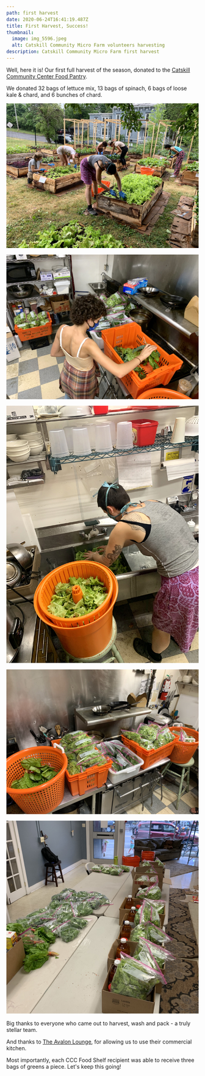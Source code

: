 ```yaml
---
path: first harvest
date: 2020-06-24T16:41:19.487Z
title: First Harvest, Success!
thumbnail:
  image: img_5596.jpeg
  alt: Catskill Community Micro Farm volunteers harvesting
description: Catskill Community Micro Farm first harvest
---
```

Well, here it is! Our first full harvest of the season, donated to the <a href="http://www.catskillcommunitycenter.org/food-pantry/" target="_blank">Catskill Community Center Food Pantry</a>.

We donated 32 bags of lettuce mix, 13 bags of spinach, 6 bags of loose kale & chard, and 6 bunches of chard.

![Catskill Community Micro Farm volunteers harvesting](img_5596.jpeg "Harvesting")

![Catskill Community Micro Farm volunteer packing greens and produce](img_5603.jpeg "Packing Greens")

![Catskill Community Micro Farm volunteer washing greens](img_5599.jpeg "Washing Greens")

![Catskill Community Micro Farm harvest](img_5608.jpeg "Packed Harvest")

![Catskill Community Micro Farm harvest](img_5615.jpeg "Harvest Packed")

Big thanks to everyone who came out to harvest, wash and pack - a truly stellar team.

And thanks to <a href="https://theavalonlounge.com" target="_blank">The Avalon Lounge</a>, for allowing us to use their commercial kitchen.

Most importantly, each CCC Food Shelf recipient was able to receive three bags of greens a piece. Let's keep this going!